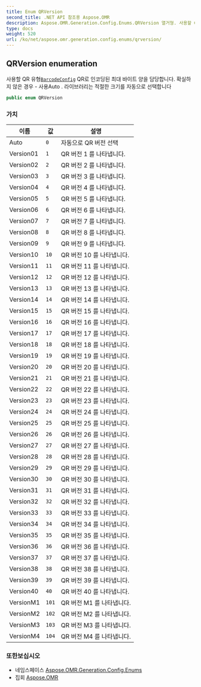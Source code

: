 ```yaml
---
title: Enum QRVersion
second_title: .NET API 참조용 Aspose.OMR
description: Aspose.OMR.Generation.Config.Enums.QRVersion 열거형. 사용할 QR 유형BarcodeConfig QR로 인코딩된 최대 바이트 양을 담당합니다. 확실하지 않은 경우  사용Auto . 라이브러리는 적절한 크기를 자동으로 선택합니다
type: docs
weight: 520
url: /ko/net/aspose.omr.generation.config.enums/qrversion/
---
```

## QRVersion enumeration

사용할 QR 유형[`BarcodeConfig`](../../aspose.omr.generation.config.elements/barcodeconfig/) QR로 인코딩된 최대 바이트 양을 담당합니다. 확실하지 않은 경우 - 사용Auto . 라이브러리는 적절한 크기를 자동으로 선택합니다

```csharp
public enum QRVersion
```

### 가치

| 이름 | 값 | 설명 |
| --- | --- | --- |
| Auto | `0` | 자동으로 QR 버전 선택 |
| Version01 | `1` | QR 버전 1 를 나타냅니다. |
| Version02 | `2` | QR 버전 2 를 나타냅니다. |
| Version03 | `3` | QR 버전 3 를 나타냅니다. |
| Version04 | `4` | QR 버전 4 를 나타냅니다. |
| Version05 | `5` | QR 버전 5 를 나타냅니다. |
| Version06 | `6` | QR 버전 6 를 나타냅니다. |
| Version07 | `7` | QR 버전 7 를 나타냅니다. |
| Version08 | `8` | QR 버전 8 를 나타냅니다. |
| Version09 | `9` | QR 버전 9 를 나타냅니다. |
| Version10 | `10` | QR 버전 10 를 나타냅니다. |
| Version11 | `11` | QR 버전 11 를 나타냅니다. |
| Version12 | `12` | QR 버전 12 를 나타냅니다. |
| Version13 | `13` | QR 버전 13 를 나타냅니다. |
| Version14 | `14` | QR 버전 14 를 나타냅니다. |
| Version15 | `15` | QR 버전 15 를 나타냅니다. |
| Version16 | `16` | QR 버전 16 를 나타냅니다. |
| Version17 | `17` | QR 버전 17 를 나타냅니다. |
| Version18 | `18` | QR 버전 18 를 나타냅니다. |
| Version19 | `19` | QR 버전 19 를 나타냅니다. |
| Version20 | `20` | QR 버전 20 를 나타냅니다. |
| Version21 | `21` | QR 버전 21 를 나타냅니다. |
| Version22 | `22` | QR 버전 22 를 나타냅니다. |
| Version23 | `23` | QR 버전 23 를 나타냅니다. |
| Version24 | `24` | QR 버전 24 를 나타냅니다. |
| Version25 | `25` | QR 버전 25 를 나타냅니다. |
| Version26 | `26` | QR 버전 26 를 나타냅니다. |
| Version27 | `27` | QR 버전 27 를 나타냅니다. |
| Version28 | `28` | QR 버전 28 를 나타냅니다. |
| Version29 | `29` | QR 버전 29 를 나타냅니다. |
| Version30 | `30` | QR 버전 30 를 나타냅니다. |
| Version31 | `31` | QR 버전 31 를 나타냅니다. |
| Version32 | `32` | QR 버전 32 를 나타냅니다. |
| Version33 | `33` | QR 버전 33 를 나타냅니다. |
| Version34 | `34` | QR 버전 34 를 나타냅니다. |
| Version35 | `35` | QR 버전 35 를 나타냅니다. |
| Version36 | `36` | QR 버전 36 를 나타냅니다. |
| Version37 | `37` | QR 버전 37 를 나타냅니다. |
| Version38 | `38` | QR 버전 38 를 나타냅니다. |
| Version39 | `39` | QR 버전 39 를 나타냅니다. |
| Version40 | `40` | QR 버전 40 를 나타냅니다. |
| VersionM1 | `101` | QR 버전 M1 를 나타냅니다. |
| VersionM2 | `102` | QR 버전 M2 를 나타냅니다. |
| VersionM3 | `103` | QR 버전 M3 를 나타냅니다. |
| VersionM4 | `104` | QR 버전 M4 를 나타냅니다. |

### 또한보십시오

* 네임스페이스 [Aspose.OMR.Generation.Config.Enums](../../aspose.omr.generation.config.enums/)
* 집회 [Aspose.OMR](../../)


